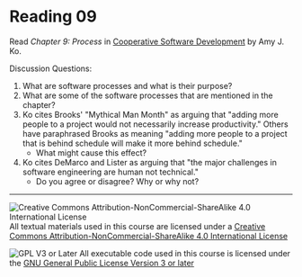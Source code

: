 # Reading 09

Read _Chapter 9: Process_ in [Cooperative Software Development](https://faculty.washington.edu/ajko/books/cooperative-software-development/) by Amy J. Ko.

Discussion Questions:

1. What are software processes and what is their purpose?
2. What are some of the software processes that are mentioned in the chapter?
3. Ko cites Brooks' "Mythical Man Month" as arguing that "adding more people to a project would not necessarily increase productivity." Others have paraphrased Brooks as meaning "adding more people to a project that is behind schedule will make it more behind schedule."
   - What might cause this effect?
4. Ko cites DeMarco and Lister as arguing that "the major challenges in software engineering are human not technical."
   - Do you agree or disagree? Why or why not?
    
---

![Creative Commons Attribution-NonCommercial-ShareAlike 4.0 International License](https://i.creativecommons.org/l/by-nc-sa/4.0/88x31.png "Creative Commons Attribution-NonCommercial-ShareAlike 4.0 International License") All textual materials used in this course are licensed under a [Creative Commons Attribution-NonCommercial-ShareAlike 4.0 International License](http://creativecommons.org/licenses/by-nc-sa/4.0/)

![GPL V3 or Later](https://www.gnu.org/graphics/gplv3-or-later-sm.png "GPL V3 or later") All executable code used in this course is licensed under the [GNU General Public License Version 3 or later](https://www.gnu.org/licenses/gpl.txt)
